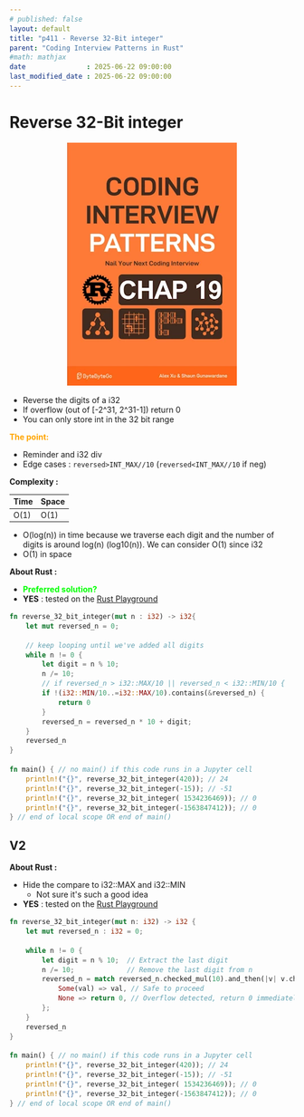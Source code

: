 ```yaml
---
# published: false
layout: default
title: "p411 - Reverse 32-Bit integer"
parent: "Coding Interview Patterns in Rust"
#math: mathjax
date               : 2025-06-22 09:00:00
last_modified_date : 2025-06-22 09:00:00
---
```


# Reverse 32-Bit integer

<div align="center">
<img src="../assets/chap_19.webp" alt="" width="300" loading="lazy"/>
</div>

* Reverse the digits of a i32
* If overflow (out of [-2^31, 2^31-1]) return 0
* You can only store int in the 32 bit range


<span style="color:orange"><b>The point:</b></span>

* Reminder and i32 div
* Edge cases : `reversed>INT_MAX//10` (`reversed<INT_MAX//10` if neg) 


**Complexity :**

| Time         | Space      |
|--------------|------------|
| O(1)         | O(1)       |

* O(log(n)) in time because we traverse each digit and the number of digits is around log(n) (log10(n)). We can consider O(1) since i32
* O(1) in space  





**About Rust :**
* <span style="color:lime"><b>Preferred solution?</b></span>
* **YES** : tested on the [Rust Playground](https://play.rust-lang.org/)




<!-- <span style="color:red"><b>TODO : </b></span> 
* Add comments in code -->


<!-- * <span style="color:lime"><b>Preferred solution?</b></span>      -->




```rust
fn reverse_32_bit_integer(mut n : i32) -> i32{
    let mut reversed_n = 0;

    // keep looping until we've added all digits
    while n != 0 {
        let digit = n % 10;
        n /= 10;
        // if reversed_n > i32::MAX/10 || reversed_n < i32::MIN/10 {
        if !(i32::MIN/10..=i32::MAX/10).contains(&reversed_n) {
            return 0
        }
        reversed_n = reversed_n * 10 + digit;
    }
    reversed_n
}

fn main() { // no main() if this code runs in a Jupyter cell 
    println!("{}", reverse_32_bit_integer(420)); // 24
    println!("{}", reverse_32_bit_integer(-15)); // -51
    println!("{}", reverse_32_bit_integer( 1534236469)); // 0
    println!("{}", reverse_32_bit_integer(-1563847412)); // 0
} // end of local scope OR end of main()
```

## V2


**About Rust :**
* Hide the compare to i32::MAX and i32::MIN
    * Not sure it's such a good idea
* **YES** : tested on the [Rust Playground](https://play.rust-lang.org/)



```rust
fn reverse_32_bit_integer(mut n: i32) -> i32 {
    let mut reversed_n : i32 = 0;

    while n != 0 {
        let digit = n % 10;  // Extract the last digit
        n /= 10;             // Remove the last digit from n
        reversed_n = match reversed_n.checked_mul(10).and_then(|v| v.checked_add(digit)) {
            Some(val) => val, // Safe to proceed
            None => return 0, // Overflow detected, return 0 immediately
        };
    }
    reversed_n
}

fn main() { // no main() if this code runs in a Jupyter cell 
    println!("{}", reverse_32_bit_integer(420)); // 24
    println!("{}", reverse_32_bit_integer(-15)); // -51
    println!("{}", reverse_32_bit_integer( 1534236469)); // 0
    println!("{}", reverse_32_bit_integer(-1563847412)); // 0
} // end of local scope OR end of main()

```
